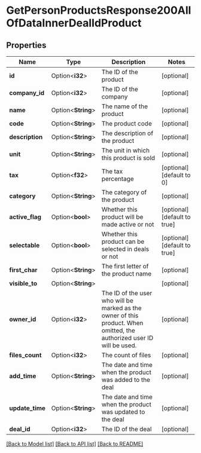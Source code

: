 # GetPersonProductsResponse200AllOfDataInnerDealIdProduct

## Properties

Name | Type | Description | Notes
------------ | ------------- | ------------- | -------------
**id** | Option<**i32**> | The ID of the product | [optional]
**company_id** | Option<**i32**> | The ID of the company | [optional]
**name** | Option<**String**> | The name of the product | [optional]
**code** | Option<**String**> | The product code | [optional]
**description** | Option<**String**> | The description of the product | [optional]
**unit** | Option<**String**> | The unit in which this product is sold | [optional]
**tax** | Option<**f32**> | The tax percentage | [optional][default to 0]
**category** | Option<**String**> | The category of the product | [optional]
**active_flag** | Option<**bool**> | Whether this product will be made active or not | [optional][default to true]
**selectable** | Option<**bool**> | Whether this product can be selected in deals or not | [optional][default to true]
**first_char** | Option<**String**> | The first letter of the product name | [optional]
**visible_to** | Option<**String**> |  | [optional]
**owner_id** | Option<**i32**> | The ID of the user who will be marked as the owner of this product. When omitted, the authorized user ID will be used. | [optional]
**files_count** | Option<**i32**> | The count of files | [optional]
**add_time** | Option<**String**> | The date and time when the product was added to the deal | [optional]
**update_time** | Option<**String**> | The date and time when the product was updated to the deal | [optional]
**deal_id** | Option<**i32**> | The ID of the deal | [optional]

[[Back to Model list]](../README.md#documentation-for-models) [[Back to API list]](../README.md#documentation-for-api-endpoints) [[Back to README]](../README.md)


